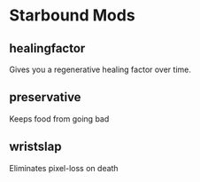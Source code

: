 Starbound Mods
==============

healingfactor
-------------

Gives you a regenerative healing factor over time.

preservative
------------

Keeps food from going bad

wristslap
---------

Eliminates pixel-loss on death
